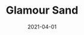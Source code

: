 ---
description: "Pattern%3A%20Glamour%20%7C%20Color%3A%20Sand%20%7C%20Width%3A%2054%u201D%20%7C%20Content%3A%2080%25%20PVC%2C%2020%25%20Polyurethane%20%7C%20Abrasion%3A%20100%2C000%20Double%20Rubs%20-%20Wyzenbeek%20Method%20%7C%20Repeat%3A%20None%20%7C%20Flammability%3A%20NFPA%20260%20%7C%20Applications%3A%20Contract%20/%20Hospitality%2C%20Residential%20%7C%2040%20Yard%20Minimum%20%7C%20"
tags: 
  - "Lark Fontaine"
  - "Glamour"
  - "Textiles"
image_primary: "img/Sand_75872547-d1f3-4f81-bf53-f7acd556b1ba_large.jpg"
href: "https://www.larkfontaine.com/collections/textiles/products/glamour-sand"
designer: "Lark Fontaine"
title: "Glamour Sand"
category: "Textiles"
subtitle: ""
manufacturer: "Lark Fontaine"
slug: "/manufacturers/lark-fontaine/textiles/lark-fontaine-glamour-sand"
date: "2021-04-01"
---
